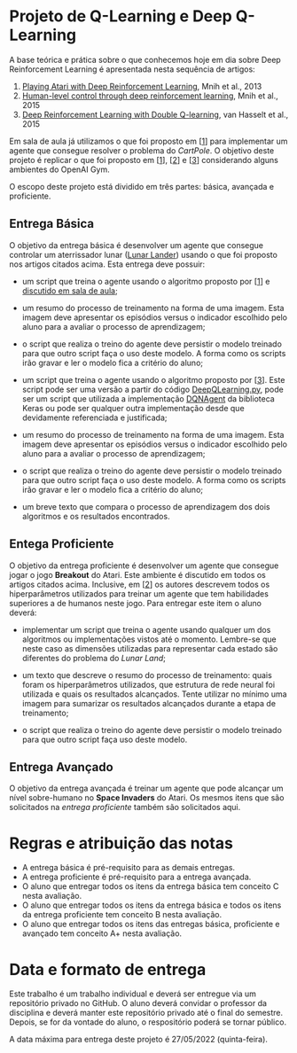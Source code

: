 # Projeto de Q-Learning e Deep Q-Learning

A base teórica e prática sobre o que conhecemos hoje em dia sobre Deep Reinforcement Learning é apresentada nesta sequência de artigos: 

1. [Playing Atari with Deep Reinforcement Learning](https://arxiv.org/abs/1312.5602), Mnih et al., 2013
2. [Human-level control through deep reinforcement learning](https://www.nature.com/articles/nature14236), Mnih et al., 2015
3. [Deep Reinforcement Learning with Double Q-learning](https://arxiv.org/abs/1509.06461), van Hasselt et al., 2015

Em sala de aula já utilizamos o que foi proposto em [[1](https://arxiv.org/abs/1312.5602)] para implementar um agente que consegue resolver o problema do *CartPole*. O objetivo deste projeto é replicar o que foi proposto em [[1](https://arxiv.org/abs/1312.5602)], [[2](https://www.nature.com/articles/nature14236)] e [[3](https://arxiv.org/abs/1509.06461)] considerando alguns ambientes do OpenAI Gym. 

O escopo deste projeto está dividido em três partes: básica, avançada e proficiente. 

## Entrega Básica

O objetivo da entrega básica é desenvolver um agente que consegue controlar um aterrissador lunar ([Lunar Lander](https://www.gymlibrary.ml/environments/box2d/lunar_lander/)) usando o que foi proposto nos artigos citados acima. Esta entrega deve possuir:

* um script que treina o agente usando o algoritmo proposto por [[1](https://arxiv.org/abs/1312.5602)] e [discutido em sala de aula](https://github.com/fbarth/reinLearn/blob/main/slides/deep_reinforcement_learning.md);

* um resumo do processo de treinamento na forma de uma imagem. Esta imagem deve apresentar os episódios versus o indicador escolhido pelo aluno para a avaliar o processo de aprendizagem; 

* o script que realiza o treino do agente deve persistir o modelo treinado para que outro script faça o uso deste modelo. A forma como os scripts irão gravar e ler o modelo fica a critério do aluno;

* um script que treina o agente usando o algoritmo proposto por [[3](https://arxiv.org/abs/1509.06461)]. Este script pode ser uma versão a partir do código [DeepQLearning.py](https://github.com/fbarth/reinLearn/blob/main/src/parte6/DeepQLearning.py), pode ser um script que utilizada a implementação [DQNAgent](https://keras-rl.readthedocs.io/en/latest/agents/dqn/) da biblioteca Keras ou pode ser qualquer outra implementação desde que devidamente referenciada e justificada; 

* um resumo do processo de treinamento na forma de uma imagem. Esta imagem deve apresentar os episódios versus o indicador escolhido pelo aluno para a avaliar o processo de aprendizagem; 

* o script que realiza o treino do agente deve persistir o modelo treinado para que outro script faça o uso deste modelo. A forma como os scripts irão gravar e ler o modelo fica a critério do aluno;

* um breve texto que compara o processo de aprendizagem dos dois algoritmos e os resultados encontrados. 

## Entega Proficiente

O objetivo da entrega proficiente é desenvolver um agente que consegue jogar o jogo **Breakout** do Atari. Este ambiente é discutido em todos os artigos citados acima. Inclusive, em [[2](https://www.nature.com/articles/nature14236)] os autores descrevem todos os hiperparâmetros utilizados para treinar um agente que tem habilidades superiores a de humanos neste jogo.  Para entregar este item o aluno deverá: 

* implementar um script que treina o agente usando qualquer um dos algoritmos ou implementações vistos até o momento. Lembre-se que neste caso as dimensões utilizadas para representar cada estado são diferentes do problema do *Lunar Land*; 

* um texto que descreve o resumo do processo de treinamento: quais foram os hiperparâmetros utilizados, que estrutura de rede neural foi utilizada e quais os resultados alcançados. Tente utilizar no mínimo uma imagem para sumarizar os resultados alcançados durante a etapa de treinamento;

* o script que realiza o treino do agente deve persistir o modelo treinado para que outro script faça uso deste modelo.

## Entrega Avançado

O objetivo da entrega avançada é treinar um agente que pode alcançar um nível sobre-humano no **Space Invaders** do Atari. Os mesmos itens que são solicitados na *entrega proficiente* também são solicitados aqui.  

# Regras e atribuição das notas

* A entrega básica é pré-requisito para as demais entregas. 
* A entrega proficiente é pré-requisito para a entrega avançada. 
* O aluno que entregar todos os itens da entrega básica tem conceito C nesta avaliação.
* O aluno que entregar todos os itens da entrega básica e todos os itens da entrega proficiente tem conceito B nesta avaliação.
* O aluno que entregar todos os itens das entregas básica, proficiente e avançado tem conceito A+ nesta avaliação.

# Data e formato de entrega

Este trabalho é um trabalho individual e deverá ser entregue via um repositório privado no GitHub. O aluno deverá convidar o professor da disciplina e deverá manter este repositório privado até o final do semestre. Depois, se for da vontade do aluno, o respositório poderá se tornar público. 

A data máxima para entrega deste projeto é 27/05/2022 (quinta-feira).




